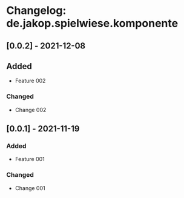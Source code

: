 # Changelog: de.jakop.spielwiese.komponente

## [0.0.2] - 2021-12-08

## Added

* Feature 002

### Changed

* Change 002

## [0.0.1] - 2021-11-19

### Added

* Feature 001
 
### Changed

* Change 001
